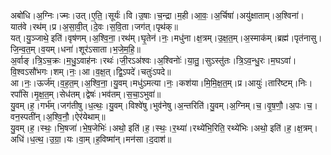 

  
अबो॑धि।अ॒ग्निः।ज्मः।उत्।ए॒ति॒।सूर्यः॑।वि।उ॒षाः।च॒न्द्रा।म॒ही।आ॒वः॒।अ॒र्चिषा॑।अयु॑क्षाताम्।अ॒श्विना॑।यात॑वे।रथ॑म्।प्र।अ॒सा॒वी॒त्।दे॒वः।स॒वि॒ता।जग॑त्।पृथ॑क्॥  
यत्।यु॒ञ्जाथे॒ इति॑।वृष॑णम्।अ॒श्वि॒ना॒।रथ॑म्।घृ॒तेन॑।नः॒।मधु॑ना।क्ष॒त्रम्।उ॒क्ष॒त॒म्।अ॒स्माक॑म्।ब्रह्म॑।पृत॑नासु।जि॒न्व॒त॒म्।व॒यम्।धना॑।शूर॑ऽसाता।भ॒जे॒म॒हि॒॥  
अ॒र्वाङ्।त्रि॒ऽच॒क्रः।म॒धु॒ऽवाह॑नः।रथः॑।जी॒रऽअ॑श्वः।अ॒श्विनोः॑।या॒तु॒।सुऽस्तु॑तः।त्रि॒ऽव॒न्धु॒रः।म॒घऽवा॑।वि॒श्वऽसौ॑भगः।शम्।नः॒।आ।व॒क्ष॒त्।द्वि॒ऽपदे॑।चतुः॑ऽपदे॥  
आ।नः॒।ऊर्ज॑म्।व॒ह॒त॒म्।अ॒श्वि॒ना॒।यु॒वम्।मधु॑ऽमत्या।नः॒।कश॑या।मि॒मि॒क्ष॒त॒म्।प्र।आयुः॑।तारि॑ष्टम्।निः।रपां॑सि।मृ॒क्ष॒त॒म्।सेध॑तम्।द्वेषः॑।भव॑तम्।स॒चा॒ऽभुवा॑॥  
यु॒वम्।ह॒।गर्भ॑म्।जग॑तीषु।ध॒त्थः॒।यु॒वम्।विश्वे॑षु।भुव॑नेषु।अ॒न्तरिति॑।यु॒वम्।अ॒ग्निम्।च॒।वृ॒ष॒णौ॒।अ॒पः।च॒।वन॒स्पती॑न्।अ॒श्वि॒नौ॒।ऐर॑येथाम्॥  
यु॒वम्।ह॒।स्थः॒।भि॒षजा॑।भे॒ष॒जेभिः॑।अथो॒ इति॑।ह॒।स्थः॒।र॒थ्या॑।रथ्ये॑भि॒रिति॒ रथ्ये॑भिः।अथो॒ इति॑।ह॒।क्ष॒त्रम्।अधि॑।ध॒त्थ॒।उ॒ग्रा॒।यः।वा॒म्।ह॒विष्मा॑न्।मन॑सा।द॒दाश॑॥  

